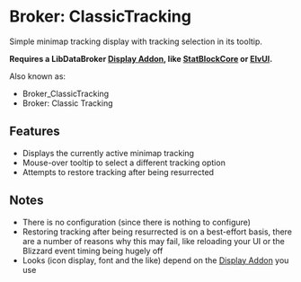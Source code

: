 Broker: ClassicTracking
=======================

Simple minimap tracking display with tracking selection in its tooltip.

**Requires a LibDataBroker [Display Addon][], like [StatBlockCore][] or
[ElvUI][].**

Also known as:

- Broker\_ClassicTracking
- Broker: Classic Tracking

Features
--------

- Displays the currently active minimap tracking
- Mouse-over tooltip to select a different tracking option
- Attempts to restore tracking after being resurrected

Notes
-----

- There is no configuration (since there is nothing to configure)
- Restoring tracking after being resurrected is on a best-effort basis,
  there are a number of reasons why this may fail, like reloading your
  UI or the Blizzard event timing being hugely off
- Looks (icon display, font and the like) depend on the
  [Display Addon][] you use

[Display Addon]: https://github.com/tekkub/libdatabroker-1-1/wiki/addons-using-ldb
[StatBlockCore]: https://www.curseforge.com/wow/addons/stat-block-core
[ElvUI]: https://www.tukui.org/classic-addons.php?id=2
